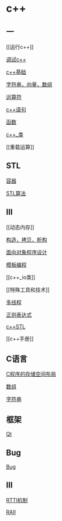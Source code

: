 # c++

## 一

[[运行c++]]

[调试c++](c++_debug.md)

[c++基础](c++_Basic.md)

[字符串，向量，数组](c++_string_vector_array.md)

[运算符](../sorted/c++/运算符/c++_operator.md)

[c++语句](../sorted/c++/语句/c++语句.md)

[函数](c++_Function.md)

[c++_类](c++_Class.md)

[[重载运算]]

## STL

[容器](c++_container.md)

[STL算法](c++_algorithm.md)

## Ⅲ

[[动态内存]]

[构造，拷贝，析构](c++_Construct_Copy_Destruct.md)

[面向对象程序设计](c++_Object_Qriented_Programming.md)

[模板编程](c++_template.md)

[[c++_io类]]

[[特殊工具和技术]]

[多线程](c++_multithread.md)

[正则表达式](c++_regex.md.md)

[c++STL](c++_STL.md)

[[c++手册]]


## C语言

[C程序的存储空间布局](Linux_process_C程序的存储空间布局.md)

[数组](C_Array.md)

[字符串](c_string.md)

## 框架

[Qt](Qt.md)

## Bug

[Bug](c++_Learn_From_Bug.md)

## Ⅲ

[RTTI机制](c++_RTTI机制.md)

[RAII](c++_RAII机制.md)
